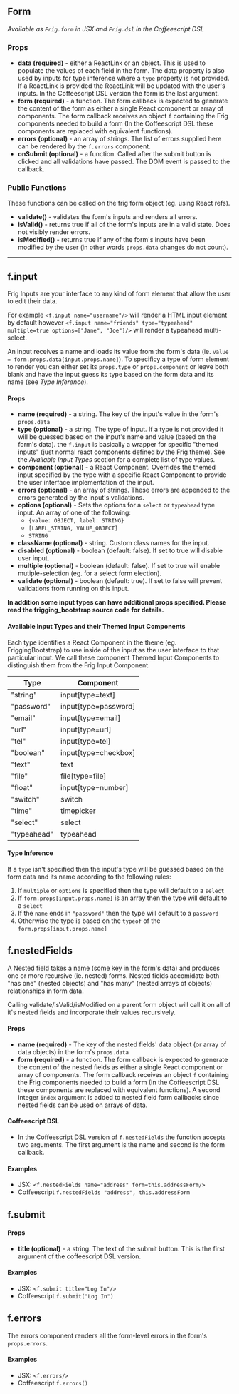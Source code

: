 ## Form
*Available as `Frig.form` in JSX and `Frig.dsl` in the Coffeescript DSL*

### Props

* **data (required)** - either a ReactLink or an object. This is used to populate the values of each field in the form. The data property is also used by inputs for type inference where a `type` property is not provided. If a ReactLink is provided the ReactLink will be updated with the user's inputs. In the Coffeescript DSL version the form is the last argument.
* **form (required)** - a function. The form callback is expected to generate the content of the form as either a single React component or array of components. The form callback receives an object `f` containing the Frig components needed to build a form (In the Coffeescript DSL these components are replaced with equivalent functions).
* **errors (optional)** - an array of strings. The list of errors supplied here can be rendered by the `f.errors` component.
* **onSubmit (optional)** - a function. Called after the submit button is clicked and all validations have passed. The DOM event is passed to the callback.

### Public Functions

These functions can be called on the frig form object (eg. using React refs).

* **validate()** - validates the form's inputs and renders all errors.
* **isValid()** - returns true if all of the form's inputs are in a valid state. Does not visibly render errors.
* **isModified()** - returns true if any of the form's inputs have been modified by the user (in other words `props.data` changes do not count).
* **

## f.input

Frig Inputs are your interface to any kind of form element that allow the user to edit their data.

For example `<f.input name="username"/>` will render a HTML input element by default however `<f.input name="friends" type="typeahead" multiple=true options=["Jane", "Joe"]/>` will render a typeahead multi-select.

An input receives a name and loads its value from the form's data (ie. `value = form.props.data[input.props.name]`). To specificy a type of form element to render you can either set its `props.type` or `props.component` or leave both blank and have the input guess its type based on the form data and its name (see *Type Inference*).

#### Props
* **name (required)** - a string. The key of the input's value in the form's `props.data`
* **type (optional)** - a string. The type of input. If a type is not provided it will be guessed based on the input's name and value (based on the form's data). the `f.input` is basically a wrapper for specific "themed inputs" (just normal react components defined by the Frig theme). See the *Available Input Types* section for a complete list of type values.
* **component (optional)** - a React Component. Overrides the themed input specified by the type with a specific React Component to provide the user interface implementation of the input.
* **errors (optional)** - an array of strings. These errors are appended to the errors generated by the input's validations.
* **options (optional)** - Sets the options for a `select` or `typeahead` type input. An array of one of the following:
    * `{value: OBJECT, label: STRING}`
    * `[LABEL_STRING, VALUE_OBJECT]`
    * `STRING`
* **className (optional)** - string. Custom class names for the input.
* **disabled (optional)** - boolean (default: false). If set to true will disable user input.
* **multiple (optional)** - boolean (default: false). If set to true will enable mutiple-selection (eg. for a select form election).
* **validate (optional)** - boolean (default: true). If set to false will prevent validations from running on this input.

**In addition some input types can have additional props specified. Please read the frigging_bootstrap source code for details.**

#### Available Input Types and their Themed Input Components

Each type identifies a React Component in the theme (eg. FriggingBootstrap) to use inside of the input as the user interface to that particular input. We call these component Themed Input Components to distinguish them from the Frig Input Component.

| Type            | Component              |
|---------------- | ---------------------- |
|"string"         | input[type=text]       |
|"password"       | input[type=password]   |
|"email"          | input[type=email]      |
|"url"            | input[type=url]        |
|"tel"            | input[type=tel]        |
|"boolean"        | input[type=checkbox]   |
|"text"           | text                   |
|"file"           | file[type=file]        |
|"float"          | input[type=number]     |
|"switch"         | switch                 |
|"time"           | timepicker             |
|"select"         | select                 |
|"typeahead"      | typeahead              |


#### Type Inference

If a `type` isn't specified then the input's type will be guessed based on the form data and its name according to the following rules:

1. If `multiple` or `options` is specified then the type will default to a `select`
2. If `form.props[input.props.name]` is an array then the type will default to a `select`
3. If the `name` ends in `"password"` then the type will default to a `password`
4. Otherwise the type is based on the `typeof` of the `form.props[input.props.name]`


## f.nestedFields

A Nested field takes a name (some key in the form's data) and produces one or more recursive (ie. nested) forms. Nested fields accomidate both "has one" (nested objects) and "has many" (nested arrays of objects) relationships in form data.

Calling validate/isValid/isModified on a parent form object will call it on all of it's nested fields and incorporate their values recursively.

#### Props
* **name (required)** - The key of the nested fields' data object (or array of data objects) in the form's `props.data`
* **form (required)** - a function. The form callback is expected to generate the content of the nested fields as either a single React component or array of components. The form callback receives an object `f` containing the Frig components needed to build a form (In the Coffeescript DSL these components are replaced with equivalent functions). A second integer `index` argument is added to nested field form callbacks since nested fields can be used on arrays of data.

#### Coffeescript DSL
* In the Coffeescript DSL version of `f.nestedFields` the function accepts two arguments. The first argument is the name and second is the form callback.

#### Examples
* JSX: `<f.nestedFields name="address" form=this.addressForm/>`
* Coffeescript `f.nestedFields "address", this.addressForm`

## f.submit

#### Props
* **title (optional)** - a string. The text of the submit button. This is the first argument of the coffeescript DSL version.

#### Examples
* JSX: `<f.submit title="Log In"/>`
* Coffeescript `f.submit("Log In")`


## f.errors

The errors component renders all the form-level errors in the form's `props.errors`.

#### Examples
* JSX: `<f.errors/>`
* Coffeescript `f.errors()`
